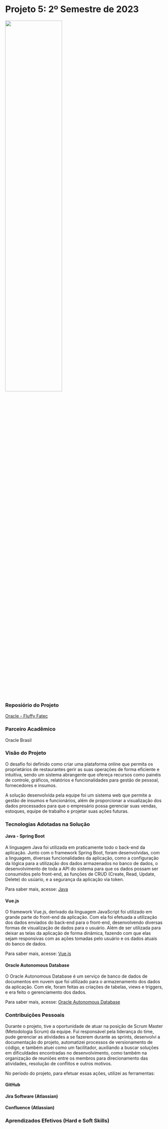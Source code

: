 # Projeto 5: 2º Semestre de 2023 

<img src="https://github.com/Fluffy-Fatec/Projeto-Integrador-Oracle/blob/main/Documentacao/Team/imgOracleFatec_1.jpg" width="60%" height="55%">

### Reposiório do Projeto

[Oracle - Fluffy Fatec](https://github.com/Fluffy-Fatec/Projeto-Integrador-Oracle)

### Parceiro Acadêmico

Oracle Brasil

### Visão do Projeto

O desafio foi definido como criar uma plataforma online que permita os proprietários de restaurantes gerir as suas operações de forma eficiente e intuitiva, sendo um sistema abrangente que ofereça recursos como painéis de controle, gráficos, relatórios e funcionalidades para gestão de pessoal, fornecedores e insumos.

A solução desenvolvida pela equipe foi um sistema web que permite a gestão de insumos e funcionários, além de proporcionar a visualização dos dados processados para que o empresário possa gerenciar suas vendas, estoques, equipe de trabalho e projetar suas ações futuras.

### Tecnologias Adotadas na Solução

#### Java - Spring Boot

A linguagem Java foi utilizada em praticamente todo o back-end da aplicação. Junto com o framework Spring Boot, foram desenvolvidas, com a linguagem, diversas funcionalidades da aplicação, como a configuração da lógica para a utilização dos dados armazenados no banco de dados, o desenvolvimento de toda a API do sistema para que os dados possam ser consumidos pelo front-end, as funções de CRUD (Create, Read, Update, Delete) do usúario, e a segurança da aplicação via token.  

Para saber mais, acesse: [Java](https://www.java.com)

#### Vue.js

O framework Vue.js, derivado da linguagem JavaScript foi utilizado em grande parte do front-end da aplicação. Com ela foi efetuada a utilização dos dados enviados do back-end para o front-end, desenvolvendo diversas formas de visualização de dados para o usuário. Além de ser utilizada para deixar as telas da aplicação de forma dinâmica, fazendo com que elas sejam responsivas com as ações tomadas pelo usuário e os dados atuais do banco de dados.

Para saber mais, acesse: [Vue.js](https://vuejs.org)

#### Oracle Autonomous Database

O Oracle Autonomous Database é um serviço de banco de dados de documentos em nuvem que foi utilizado para o armazenamento dos dados da aplicação. Com ele, foram feitas as criações de tabelas, views e triggers, e era feito o gerenciamento dos dados.

Para saber mais, acesse: [Oracle Autonomous Database](https://www.oracle.com/autonomous-database/)

### Contribuições Pessoais

Durante o projeto, tive a oportunidade de atuar na posição de Scrum Master (Metodologia Scrum) da equipe. Fui responsável pela liderança do time, pude gerenciar as atividades a se fazerem durante as sprints, desenvolvi a documentação do projeto, automatizei processos de versionamento de código, e também atuei como um facilitador, auxiliando a buscar soluções em dificuldades encontradas no desenvolvimento, como também na organização de reuniões entre os membros para direcionamento das atividades, resolução de conflitos e outros motivos.

No período do projeto, para efetuar essas ações, utilizei as ferramentas:

#### GitHub

#### Jira Software (Atlassian)

#### Confluence (Atlassian)




### Aprendizados Efetivos (Hard e Soft Skills)

